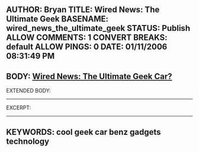 AUTHOR: Bryan
TITLE: Wired News: The Ultimate Geek
BASENAME: wired_news_the_ultimate_geek
STATUS: Publish
ALLOW COMMENTS: 1
CONVERT BREAKS: __default__
ALLOW PINGS: 0
DATE: 01/11/2006 08:31:49 PM
-----
BODY:
<a title="Wired News: The Ultimate Geek Car?" href="http://www.wired.com/news/technology/0,69960-0.html?tw=rss.index">Wired News: The Ultimate Geek Car?</a>
-----
EXTENDED BODY:

-----
EXCERPT:

-----
KEYWORDS:
cool geek car benz gadgets technology
-----


